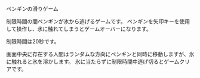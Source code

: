 ペンギンの滑りゲーム 

制限時間の間ペンギンが氷から逃げるゲームです。
ペンギンを矢印キーを使用して操作し、氷に触れてしまうとゲームオーバーになります。

制限時間は20秒です。

画面中央に存在する人間はランダムな方向にペンギンと同時に移動しますが、氷に触れると氷を溶かします。
氷に当たらずに制限時間中逃げ切るとゲームクリアです。
